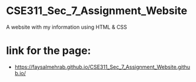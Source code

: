 # CSE311_Sec_7_Assignment_Website
A website with my information using HTML &amp; CSS

# link for the page: 
* https://faysalmehrab.github.io/CSE311_Sec_7_Assignment_Website.github.io/
